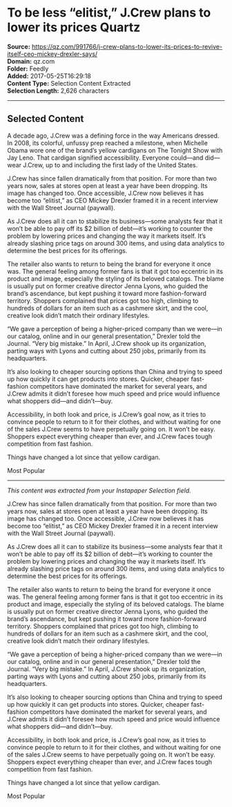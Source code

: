 # To be less “elitist,” J.Crew plans to lower its prices Quartz

**Source:** https://qz.com/991766/j-crew-plans-to-lower-its-prices-to-revive-itself-ceo-mickey-drexler-says/  
**Domain:** qz.com  
**Folder:** Feedly  
**Added:** 2017-05-25T16:29:18  
**Content Type:** Selection Content Extracted  
**Selection Length:** 2,626 characters  


---

## Selected Content

A decade ago, J.Crew was a defining force in the way Americans dressed. In 2008, its colorful, unfussy prep reached a milestone, when Michelle Obama wore one of the brand’s yellow cardigans on The Tonight Show with Jay Leno. That cardigan signified accessibility. Everyone could—and did—wear J.Crew, up to and including the first lady of the United States.

J.Crew has since fallen dramatically from that position. For more than two years now, sales at stores open at least a year have been dropping. Its image has changed too. Once accessible, J.Crew now believes it has become too “elitist,” as CEO Mickey Drexler framed it in a recent interview with the Wall Street Journal (paywall).

As J.Crew does all it can to stabilize its business—some analysts fear that it won’t be able to pay off its $2 billion of debt—it’s working to counter the problem by lowering prices and changing the way it markets itself. It’s already slashing price tags on around 300 items, and using data analytics to determine the best prices for its offerings.

The retailer also wants to return to being the brand for everyone it once was. The general feeling among former fans is that it got too eccentric in its product and image, especially the styling of its beloved catalogs. The blame is usually put on former creative director Jenna Lyons, who guided the brand’s ascendance, but kept pushing it toward more fashion-forward territory. Shoppers complained that prices got too high, climbing to hundreds of dollars for an item such as a cashmere skirt, and the cool, creative look didn’t match their ordinary lifestyles.

“We gave a perception of being a higher-priced company than we were—in our catalog, online and in our general presentation,” Drexler told the Journal. “Very big mistake.” In April, J.Crew shook up its organization, parting ways with Lyons and cutting about 250 jobs, primarily from its headquarters.

It’s also looking to cheaper sourcing options than China and trying to speed up how quickly it can get products into stores. Quicker, cheaper fast-fashion competitors have dominated the market for several years, and J.Crew admits it didn’t foresee how much speed and price would influence what shoppers did—and didn’t—buy.

Accessibility, in both look and price, is J.Crew’s goal now, as it tries to convince people to return to it for their clothes, and without waiting for one of the sales J.Crew seems to have perpetually going on. It won’t be easy. Shoppers expect everything cheaper than ever, and J.Crew faces tough competition from fast fashion.

Things have changed a lot since that yellow cardigan.

Most Popular

---

*This content was extracted from your Instapaper Selection field.*

J.Crew has since fallen dramatically from that position. For more than two years now, sales at stores open at least a year have been dropping. Its image has changed too. Once accessible, J.Crew now believes it has become too “elitist,” as CEO Mickey Drexler framed it in a recent interview with the Wall Street Journal (paywall).

As J.Crew does all it can to stabilize its business—some analysts fear that it won’t be able to pay off its $2 billion of debt—it’s working to counter the problem by lowering prices and changing the way it markets itself. It’s already slashing price tags on around 300 items, and using data analytics to determine the best prices for its offerings.

The retailer also wants to return to being the brand for everyone it once was. The general feeling among former fans is that it got too eccentric in its product and image, especially the styling of its beloved catalogs. The blame is usually put on former creative director Jenna Lyons, who guided the brand’s ascendance, but kept pushing it toward more fashion-forward territory. Shoppers complained that prices got too high, climbing to hundreds of dollars for an item such as a cashmere skirt, and the cool, creative look didn’t match their ordinary lifestyles.

“We gave a perception of being a higher-priced company than we were—in our catalog, online and in our general presentation,” Drexler told the Journal. “Very big mistake.” In April, J.Crew shook up its organization, parting ways with Lyons and cutting about 250 jobs, primarily from its headquarters.

It’s also looking to cheaper sourcing options than China and trying to speed up how quickly it can get products into stores. Quicker, cheaper fast-fashion competitors have dominated the market for several years, and J.Crew admits it didn’t foresee how much speed and price would influence what shoppers did—and didn’t—buy.

Accessibility, in both look and price, is J.Crew’s goal now, as it tries to convince people to return to it for their clothes, and without waiting for one of the sales J.Crew seems to have perpetually going on. It won’t be easy. Shoppers expect everything cheaper than ever, and J.Crew faces tough competition from fast fashion.

Things have changed a lot since that yellow cardigan.

Most Popular

